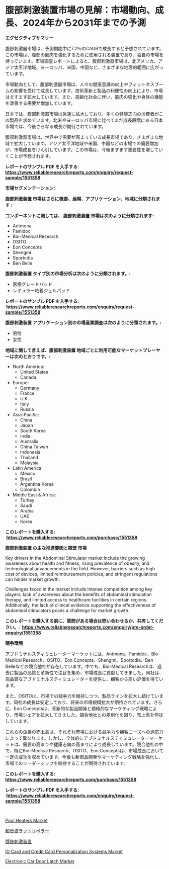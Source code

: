 <p><h1>腹部刺激装置市場の見解：市場動向、成長、2024年から2031年までの予測</h1></p><p><strong>エグゼクティブサマリー</strong></p>
<p><p>腹部刺激器市場は、予測期間中に7.2％のCAGRで成長すると予想されています。この市場は、腹部の筋肉を強化するために使用される装置であり、独自の市場を持っています。市場調査レポートによると、腹部刺激器市場は、北アメリカ、アジア太平洋地域、ヨーロッパ、米国、中国など、さまざまな地理的範囲に広がっています。</p><p>市場動向として、腹部刺激器市場は、人々の健康意識の向上やフィットネスブームの影響を受けて成長しています。技術革新と製品の利便性の向上により、市場はますます拡大しています。また、高齢化社会に伴い、筋肉の強化や身体の機能を改善する需要が増加しています。</p><p>日本では、腹部刺激器市場は急速に拡大しており、多くの健康志向の消費者がこの製品を求めています。北米やヨーロッパ市場に比べてまだ成長段階にある日本市場では、今後さらなる成長が期待されています。</p><p>腹部刺激器市場は、世界中で需要が高まっている成長市場であり、さまざまな地域で拡大しています。アジア太平洋地域や米国、中国などの市場での需要増加が、市場成長をけん引しています。この市場は、今後ますます重要性を増していくことが予想されます。</p></p>
<p><strong>レポートのサンプル PDF を入手する: <a href="https://www.reliableresearchreports.com/enquiry/request-sample/1551358">https://www.reliableresearchreports.com/enquiry/request-sample/1551358</a></strong></p>
<p><strong>市場セグメンテーション:</strong></p>
<p><strong> 腹部刺激装置 市場はさらに概要、展開、アプリケーション、地域に分類されます :</strong></p>
<p><strong>コンポーネントに関しては、 腹部刺激装置 市場は次のように分類されます: &nbsp;</strong></p>
<p><ul><li>Antmona</li><li>Famidoc</li><li>Bio-Medical Research</li><li>OSITO</li><li>Eon Concepts</li><li>Shengmi</li><li>Sportcdia</li><li>Ben Belle</li></ul></p>
<p><strong> 腹部刺激装置 タイプ別の市場分析は次のように分類されます。:</strong></p>
<p><ul><li>医療グレードパッド</li><li>レギュラー粘着ジェルパッド</li></ul></p>
<p><strong>レポートのサンプル PDF を入手する: &nbsp;<a href="https://www.reliableresearchreports.com/enquiry/request-sample/1551358">https://www.reliableresearchreports.com/enquiry/request-sample/1551358</a></strong></p>
<p><strong> 腹部刺激装置 アプリケーション別の市場産業調査は次のように分類されます。:</strong></p>
<p><ul><li>男性</li><li>女性</li></ul></p>
<p><strong>地域に関して言えば、腹部刺激装置 地域ごとに利用可能なマーケットプレーヤーは次のとおりです。:</strong></p>
<p><ul>
    <li>
        North America:
        <ul>
            <li>United States</li>
            <li>Canada</li>
        </ul>
    </li>
    <li>
        Europe:
        <ul>
            <li>Germany</li>
            <li>France</li>
            <li>U.K.</li>
            <li>Italy</li>
            <li>Russia</li>
        </ul>
    </li>
    <li>
        Asia-Pacific:
        <ul>
            <li>China</li>
            <li>Japan</li>
            <li>South Korea</li>
            <li>India</li>
            <li>Australia</li>
            <li>China Taiwan</li>
            <li>Indonesia</li>
            <li>Thailand</li>
            <li>Malaysia</li>
        </ul>
    </li>
    <li>
        Latin America:
        <ul>
            <li>Mexico</li>
            <li>Brazil</li>
            <li>Argentina Korea</li>
            <li>Colombia</li>
        </ul>
    </li>
    <li>
        Middle East & Africa:
        <ul>
            <li>Turkey</li>
            <li>Saudi</li>
            <li>Arabia</li>
            <li>UAE</li>
            <li>Korea</li>
        </ul>
    </li>
    </ul></p>
<p><strong>このレポートを購入する: &nbsp;<a href="https://www.reliableresearchreports.com/purchase/1551358">https://www.reliableresearchreports.com/purchase/1551358</a></strong></p>
<p><strong>腹部刺激装置 の主な推進要因と障壁 市場</strong></p>
<p><p>Key drivers in the Abdominal Stimulator market include the growing awareness about health and fitness, rising prevalence of obesity, and technological advancements in the field. However, barriers such as high cost of devices, limited reimbursement policies, and stringent regulations can hinder market growth.</p><p>Challenges faced in the market include intense competition among key players, lack of awareness about the benefits of abdominal stimulation therapy, and limited access to healthcare facilities in certain regions. Additionally, the lack of clinical evidence supporting the effectiveness of abdominal stimulators poses a challenge for market growth.</p></p>
<p><strong>このレポートを購入する前に、質問がある場合は問い合わせるか、共有してください。:&nbsp; <a href="https://www.reliableresearchreports.com/enquiry/pre-order-enquiry/1551358">https://www.reliableresearchreports.com/enquiry/pre-order-enquiry/1551358</a></strong></p>
<p><strong>競争環境</strong></p>
<p><p>アブドミナルスティミュレーターマーケットには、Antmona、Famidoc、Bio-Medical Research、OSITO、Eon Concepts、Shengmi、Sportcdia、Ben Belleなどの競合他社が存在しています。中でも、Bio-Medical Researchは、過去に製品の品質と革新性で注目を集め、市場成長に貢献してきました。同社は、高品質なアブドミナルスティミュレーターを提供し、顧客から高い評価を得ています。</p><p>また、OSITOは、市場での競争力を維持しつつ、製品ラインを拡大し続けています。同社の成長は安定しており、将来の市場規模拡大が期待されています。さらに、Eon Conceptsは、革新的な製品開発と積極的なマーケティング戦略により、市場シェアを拡大してきました。競合他社との差別化を図り、売上高を伸ばしています。</p><p>これらの企業の売上高は、それぞれ市場における競争力や顧客ニーズへの適応力によって異なります。しかし、全体的にアブドミナルスティミュレーターマーケットは、需要の高まりや健康志向の高まりにより成長しています。競合他社の中で、特にBio-Medical Research、OSITO、Eon Conceptsは、市場成長において一定の成功を収めています。今後も新商品開発やマーケティング戦略を強化し、市場でのリーダーシップを維持することが期待されています。</p></p>
<p><strong>このレポートを購入する: &nbsp; <a href="https://www.reliableresearchreports.com/purchase/1551358">https://www.reliableresearchreports.com/purchase/1551358</a></strong></p>
<p><strong>レポートのサンプル PDF を入手する: &nbsp;<a href="https://www.reliableresearchreports.com/enquiry/request-sample/1551358">https://www.reliableresearchreports.com/enquiry/request-sample/1551358</a></strong><strong></strong></p>
<p>&nbsp;</p>
<p><p><a href="https://view.publitas.com/reportprime-1/insights-into-pool-heaters-market-size-analysing-market-share-trends-and-growth-from-2024-to-2031/">Pool Heaters Market</a></p><p><a href="https://github.com/bevdtkn4419963/Market-Research-Report-List-1/blob/main/78146337062.md">超音波ラットリペラー</a></p><p><a href="https://github.com/MosesSpinka1914/Market-Research-Report-List-1/blob/main/66421367063.md">膀胱刺激装置</a></p><p><a href="https://issuu.com/reportprime-2/docs/id-card-and-credit-card-personalization-systems-ma">ID Card and Credit Card Personalization Systems Market</a></p><p><a href="https://noble-drawer-34c.notion.site/Electronic-Car-Door-Latch-Market-Dynamics-2024-2031-Also-about-Its-Market-Trends-Projections-and--8af66b9764e44cf1bab80a3b48ac9d56">Electronic Car Door Latch Market</a></p></p>